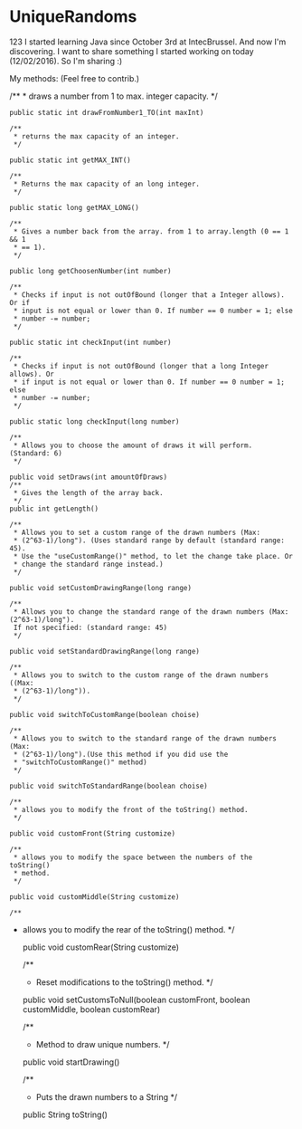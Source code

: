 # UniqueRandoms
123
I started learning Java since October 3rd at IntecBrussel. And now I'm discovering. I want to share something I started working on today (12/02/2016). So I'm sharing :)

My methods: (Feel free to contrib.)


/**
	 * draws a number from 1 to max. integer capacity.
	 */

	public static int drawFromNumber1_TO(int maxInt) 

	/**
	 * returns the max capacity of an integer.
	 */

	public static int getMAX_INT() 

	/**
	 * Returns the max capacity of an long integer.
	 */

	public static long getMAX_LONG() 

	/**
	 * Gives a number back from the array. from 1 to array.length (0 == 1 && 1
	 * == 1).
	 */

	public long getChoosenNumber(int number) 

	/**
	 * Checks if input is not outOfBound (longer that a Integer allows). Or if
	 * input is not equal or lower than 0. If number == 0 number = 1; else
	 * number -= number;
	 */

	public static int checkInput(int number) 

	/**
	 * Checks if input is not outOfBound (longer that a long Integer allows). Or
	 * if input is not equal or lower than 0. If number == 0 number = 1; else
	 * number -= number;
	 */

	public static long checkInput(long number) 

	/**
	 * Allows you to choose the amount of draws it will perform. (Standard: 6)
	 */

	public void setDraws(int amountOfDraws) 
	/**
	 * Gives the length of the array back.
	 */
	public int getLength() 

	/**
	 * Allows you to set a custom range of the drawn numbers (Max:
	 * (2^63-1)/long"). (Uses standard range by default (standard range: 45).
	 * Use the "useCustomRange()" method, to let the change take place. Or
	 * change the standard range instead.)
	 */

	public void setCustomDrawingRange(long range) 

	/**
	 * Allows you to change the standard range of the drawn numbers (Max:(2^63-1)/long").
	 If not specified: (standard range: 45)
	 */

	public void setStandardDrawingRange(long range) 

	/**
	 * Allows you to switch to the custom range of the drawn numbers ((Max:
	 * (2^63-1)/long")).
	 */
   
	public void switchToCustomRange(boolean choise) 

	/**
	 * Allows you to switch to the standard range of the drawn numbers (Max:
	 * (2^63-1)/long").(Use this method if you did use the
	 * "switchToCustomRange()" method)
	 */
   
	public void switchToStandardRange(boolean choise)

	/**
	 * allows you to modify the front of the toString() method.
	 */

	public void customFront(String customize) 
  
	/**
	 * allows you to modify the space between the numbers of the toString()
	 * method.
	 */

	public void customMiddle(String customize)

	/**
  * allows you to modify the rear of the toString() method.
	 */

	public void customRear(String customize) 
  
	/**
	 * Reset modifications to the toString() method.
	 */
   
	public void setCustomsToNull(boolean customFront, boolean customMiddle, boolean customRear)
  
	/**
	 * Method to draw unique numbers.
	 */

	public void startDrawing()

	/**
	 * Puts the drawn numbers to a String
	 */

	public String toString() 
